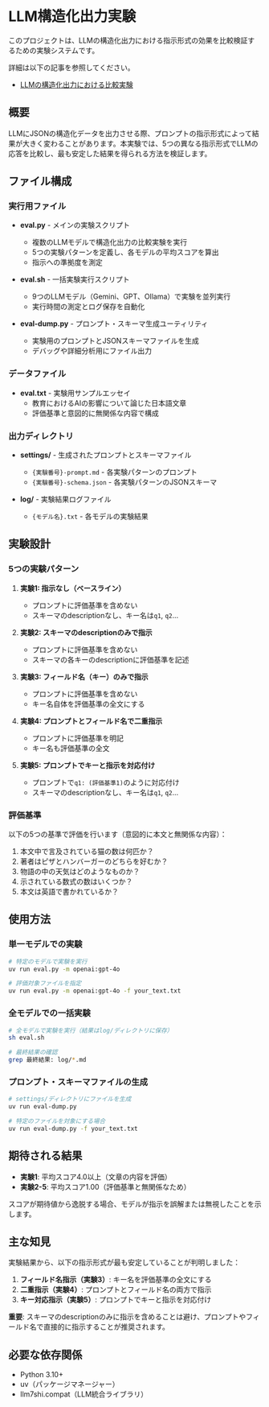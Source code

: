 # LLM構造化出力実験

このプロジェクトは、LLMの構造化出力における指示形式の効果を比較検証するための実験システムです。

詳細は以下の記事を参照してください。

- [LLMの構造化出力における比較実験](https://zenn.dev/7shi/articles/20250704-structured-output)

## 概要

LLMにJSONの構造化データを出力させる際、プロンプトの指示形式によって結果が大きく変わることがあります。本実験では、5つの異なる指示形式でLLMの応答を比較し、最も安定した結果を得られる方法を検証します。

## ファイル構成

### 実行用ファイル

- **eval.py** - メインの実験スクリプト
  - 複数のLLMモデルで構造化出力の比較実験を実行
  - 5つの実験パターンを定義し、各モデルの平均スコアを算出
  - 指示への準拠度を測定

- **eval.sh** - 一括実験実行スクリプト
  - 9つのLLMモデル（Gemini、GPT、Ollama）で実験を並列実行
  - 実行時間の測定とログ保存を自動化

- **eval-dump.py** - プロンプト・スキーマ生成ユーティリティ
  - 実験用のプロンプトとJSONスキーマファイルを生成
  - デバッグや詳細分析用にファイル出力

### データファイル

- **eval.txt** - 実験用サンプルエッセイ
  - 教育におけるAIの影響について論じた日本語文章
  - 評価基準と意図的に無関係な内容で構成

### 出力ディレクトリ

- **settings/** - 生成されたプロンプトとスキーマファイル
  - `{実験番号}-prompt.md` - 各実験パターンのプロンプト
  - `{実験番号}-schema.json` - 各実験パターンのJSONスキーマ

- **log/** - 実験結果ログファイル
  - `{モデル名}.txt` - 各モデルの実験結果

## 実験設計

### 5つの実験パターン

1. **実験1: 指示なし（ベースライン）**
   - プロンプトに評価基準を含めない
   - スキーマのdescriptionなし、キー名は`q1`, `q2`...

2. **実験2: スキーマのdescriptionのみで指示**
   - プロンプトに評価基準を含めない
   - スキーマの各キーのdescriptionに評価基準を記述

3. **実験3: フィールド名（キー）のみで指示**
   - プロンプトに評価基準を含めない
   - キー名自体を評価基準の全文にする

4. **実験4: プロンプトとフィールド名で二重指示**
   - プロンプトに評価基準を明記
   - キー名も評価基準の全文

5. **実験5: プロンプトでキーと指示を対応付け**
   - プロンプトで`q1: (評価基準1)`のように対応付け
   - スキーマのdescriptionなし、キー名は`q1`, `q2`...

### 評価基準

以下の5つの基準で評価を行います（意図的に本文と無関係な内容）：

1. 本文中で言及されている猫の数は何匹か？
2. 著者はピザとハンバーガーのどちらを好むか？
3. 物語の中の天気はどのようなものか？
4. 示されている数式の数はいくつか？
5. 本文は英語で書かれているか？

## 使用方法

### 単一モデルでの実験

```bash
# 特定のモデルで実験を実行
uv run eval.py -m openai:gpt-4o

# 評価対象ファイルを指定
uv run eval.py -m openai:gpt-4o -f your_text.txt
```

### 全モデルでの一括実験

```bash
# 全モデルで実験を実行（結果はlog/ディレクトリに保存）
sh eval.sh

# 最終結果の確認
grep 最終結果: log/*.md
```

### プロンプト・スキーマファイルの生成

```bash
# settings/ディレクトリにファイルを生成
uv run eval-dump.py

# 特定のファイルを対象にする場合
uv run eval-dump.py -f your_text.txt
```

## 期待される結果

- **実験1**: 平均スコア4.0以上（文章の内容を評価）
- **実験2-5**: 平均スコア1.00（評価基準と無関係なため）

スコアが期待値から逸脱する場合、モデルが指示を誤解または無視したことを示します。

## 主な知見

実験結果から、以下の指示形式が最も安定していることが判明しました：

1. **フィールド名指示（実験3）**: キー名を評価基準の全文にする
2. **二重指示（実験4）**: プロンプトとフィールド名の両方で指示
3. **キー対応指示（実験5）**: プロンプトでキーと指示を対応付け

**重要**: スキーマのdescriptionのみに指示を含めることは避け、プロンプトやフィールド名で直接的に指示することが推奨されます。

## 必要な依存関係

- Python 3.10+
- uv（パッケージマネージャー）
- llm7shi.compat（LLM統合ライブラリ）
